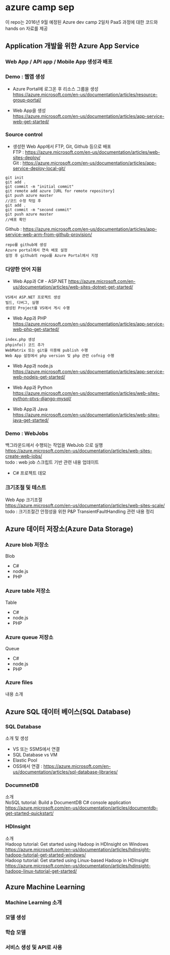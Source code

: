 # azure camp sep
이 repo는 2016년 9월 예정된 Azure dev camp 2일차 PaaS 과정에 대한 코드와 hands on 자료를 제공


## Application 개발을 위한 Azure App Service  
### Web App / API app / Mobile App 생성과 배포

### Demo : 웹앱 생성  
- Azure Portal에 로그온 후 리소스 그룹을 생성  
https://azure.microsoft.com/en-us/documentation/articles/resource-group-portal/  

- Web App을 생성  
https://azure.microsoft.com/en-us/documentation/articles/app-service-web-get-started/  

### Source control
- 생성한 Web App에서 FTP, Git, Github 등으로 배포  
FTP : https://azure.microsoft.com/en-us/documentation/articles/web-sites-deploy/  
Git : https://azure.microsoft.com/en-us/documentation/articles/app-service-deploy-local-git/  
```
git init
git add .
git commit -m "initial commit"
git remote add azure [URL for remote repository]
git push azure master
//코드 수정 작업 후
git add .
git commit -m "second commit"
git push azure master
//배포 확인
```
Github : https://azure.microsoft.com/en-us/documentation/articles/app-service-web-arm-from-github-provision/  
```
repo를 github에 생성
Azure portal에서 연속 배포 설정
설정 후 github의 repo를 Azure Portal에서 지정
```

### 다양한 언어 지원
- Web App과 C# - ASP.NET
https://azure.microsoft.com/en-us/documentation/articles/web-sites-dotnet-get-started/  
```
VS에서 ASP.NET 프로젝트 생성
빌드, 디버그, 실행
생성된 Project를 VS에서 게시 수행
```

- Web App과 PHP  
https://azure.microsoft.com/en-us/documentation/articles/app-service-web-php-get-started/  
```
index.php 생성
phpinfo() 코드 추가
WebMatrix 또는 git을 이용해 publish 수행
Web App 설정에서 php version 및 php 관련 cofnig 수행
```


- Web App과 node.js  
https://azure.microsoft.com/en-us/documentation/articles/app-service-web-nodejs-get-started/  

- Web App과 Python  
https://azure.microsoft.com/en-us/documentation/articles/web-sites-python-ptvs-django-mysql/  

- Web App과 Java  
https://azure.microsoft.com/en-us/documentation/articles/web-sites-java-get-started/  

### Demo : WebJobs  
백그라운드에서 수행되는 작업을 WebJob 으로 실행  
https://azure.microsoft.com/en-us/documentation/articles/web-sites-create-web-jobs/  
todo : web job 스크립트 기반 관련 내용 업데이트  
- C# 프로젝트 데모


### 크기조절 및 테스트
Web App 크기조절  
https://azure.microsoft.com/en-us/documentation/articles/web-sites-scale/  
todo : 크기조절간 안정성을 위한 P&P TransientFaultHandling 관련 내용 정리

## Azure 데이터 저장소(Azure Data Storage)  
### Azure blob 저장소
Blob
- C#
- node.js
- PHP

### Azure table 저장소
Table
- C#
- node.js
- PHP

### Azure queue 저장소
Queue
- C#
- node.js
- PHP

### Azure files
내용 소개  

## Azure SQL 데이터 베이스(SQL Database)  
### SQL Database
소개 및 생성
- VS 또는 SSMS에서 연결
- SQL Database vs VM
- Elastic Pool
- OSS에서 연결 : https://azure.microsoft.com/en-us/documentation/articles/sql-database-libraries/  

### DocumnetDB
소개  
NoSQL tutorial: Build a DocumentDB C# console application  
https://azure.microsoft.com/en-us/documentation/articles/documentdb-get-started-quickstart/

### HDInsight
소개  
Hadoop tutorial: Get started using Hadoop in HDInsight on Windows  
https://azure.microsoft.com/en-us/documentation/articles/hdinsight-hadoop-tutorial-get-started-windows/  
Hadoop tutorial: Get started using Linux-based Hadoop in HDInsight  
https://azure.microsoft.com/en-us/documentation/articles/hdinsight-hadoop-linux-tutorial-get-started/  

## Azure Machine Learning
### Machine Learning 소개
### 모델 생성
### 학습 모델
### 서비스 생성 및 API로 사용
